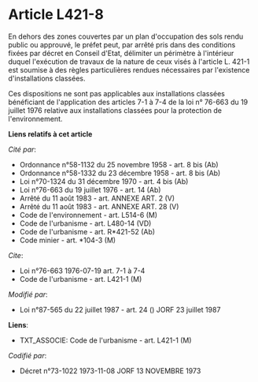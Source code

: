 # Article L421-8

En dehors des zones couvertes par un plan d'occupation des sols rendu public ou approuvé, le préfet peut, par arrêté pris
dans des conditions fixées par décret en Conseil d'Etat, délimiter un périmètre à l'intérieur duquel l'exécution de travaux
de la nature de ceux visés à l'article L. 421-1 est soumise à des règles particulières rendues nécessaires par l'existence
d'installations classées.

Ces dispositions ne sont pas applicables aux installations classées bénéficiant de l'application des articles 7-1 à 7-4 de la
loi n° 76-663 du 19 juillet 1976 relative aux installations classées pour la protection de l'environnement.

**Liens relatifs à cet article**

_Cité par_:

  - Ordonnance n°58-1132 du 25 novembre 1958 - art. 8 bis (Ab)
  - Ordonnance n°58-1332 du 23 décembre 1958 - art. 8 bis (Ab)
  - Loi n°70-1324 du 31 décembre 1970 - art. 4 bis (Ab)
  - Loi n°76-663 du 19 juillet 1976 - art. 14 (Ab)
  - Arrêté du 11 août 1983 - art. ANNEXE ART. 2 (V)
  - Arrêté du 11 août 1983 - art. ANNEXE ART. 28 (V)
  - Code de l'environnement - art. L514-6 (M)
  - Code de l'urbanisme - art. L480-14 (VD)
  - Code de l'urbanisme - art. R*421-52 (Ab)
  - Code minier - art. *104-3 (M)

_Cite_:

  - Loi n°76-663 1976-07-19 art. 7-1 à 7-4
  - Code de l'urbanisme - art. L421-1 (M)

_Modifié par_:

  - Loi n°87-565 du 22 juillet 1987 - art. 24 () JORF 23 juillet 1987

**Liens**:

  - TXT_ASSOCIE: Code de l'urbanisme - art. L421-1 (M)

_Codifié par_:

  - Décret n°73-1022 1973-11-08 JORF 13 NOVEMBRE 1973
